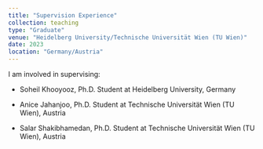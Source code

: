 ```yaml
---
title: "Supervision Experience"
collection: teaching
type: "Graduate"
venue: "Heidelberg University/Technische Universität Wien (TU Wien)"
date: 2023
location: "Germany/Austria"
---
```


I am involved in supervising:

* Soheil Khooyooz, Ph.D. Student at Heidelberg University, Germany

* Anice Jahanjoo, Ph.D. Student at Technische Universität Wien (TU Wien), Austria

* Salar Shakibhamedan, Ph.D. Student at Technische Universität Wien (TU Wien), Austria

